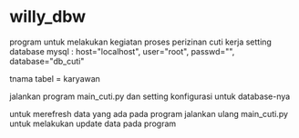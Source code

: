 # willy_dbw
program untuk melakukan kegiatan proses perizinan cuti kerja
setting database mysql :
  host="localhost", user="root", passwd="", database="db_cuti"
  
  tnama tabel = karyawan

jalankan program main_cuti.py dan setting konfigurasi untuk database-nya

untuk merefresh data yang ada pada program jalankan ulang main_cuti.py untuk melakukan update data pada program
